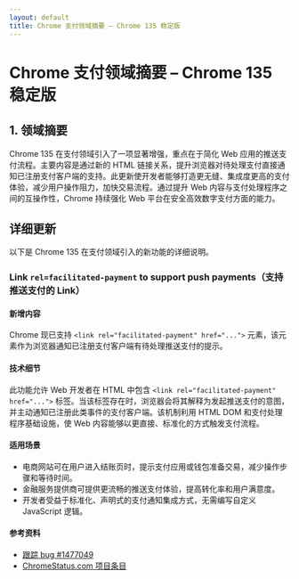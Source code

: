 ```yaml
---
layout: default
title: Chrome 支付领域摘要 – Chrome 135 稳定版
---
```


# Chrome 支付领域摘要 – Chrome 135 稳定版

## 1. 领域摘要

Chrome 135 在支付领域引入了一项显著增强，重点在于简化 Web 应用的推送支付流程。主要内容是通过新的 HTML 链接关系，提升浏览器对待处理支付直接通知已注册支付客户端的支持。此更新使开发者能够打造更无缝、集成度更高的支付体验，减少用户操作阻力，加快交易流程。通过提升 Web 内容与支付处理程序之间的互操作性，Chrome 持续强化 Web 平台在安全高效数字支付方面的能力。

## 详细更新

以下是 Chrome 135 在支付领域引入的新功能的详细说明。

### Link `rel=facilitated-payment` to support push payments（支持推送支付的 Link）

#### 新增内容

Chrome 现已支持 `<link rel="facilitated-payment" href="...">` 元素，该元素作为浏览器通知已注册支付客户端有待处理推送支付的提示。

#### 技术细节

此功能允许 Web 开发者在 HTML 中包含 `<link rel="facilitated-payment" href="...">` 标签。当该标签存在时，浏览器会将其解释为发起推送支付的意图，并主动通知已注册此类事件的支付客户端。该机制利用 HTML DOM 和支付处理程序基础设施，使 Web 内容能够以更直接、标准化的方式触发支付流程。

#### 适用场景

- 电商网站可在用户进入结账页时，提示支付应用或钱包准备交易，减少操作步骤和等待时间。
- 金融服务提供商可提供更流畅的推送支付体验，提高转化率和用户满意度。
- 开发者受益于标准化、声明式的支付通知集成方式，无需编写自定义 JavaScript 逻辑。

#### 参考资料

- [跟踪 bug #1477049](https://issues.chromium.org/issues/1477049)
- [ChromeStatus.com 项目条目](https://chromestatus.com/feature/5198846820352000)
